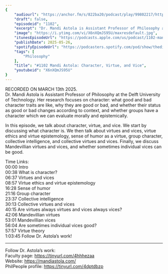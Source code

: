 ```yaml
---
{
	"audiourl": "https://anchor.fm/s/822ba20/podcast/play/99802217/https%3A%2F%2Fd3ctxlq1ktw2nl.cloudfront.net%2Fstaging%2F2025-2-13%2Ffb2229d6-bd1b-5b52-9699-7e043545a1a7.m4a",
	"draft": false,
	"episodeid": "1102",
	"excerpt": "Dr. Mandi Astola is Assistant Professor of Philosophy at the Delft University of Technology. Her research focuses on character: what good and bad character traits are like, why they are good or bad, and whether their status as good or bad changes according to context, and whether groups have a character which we can evaluate morally and epistemically.",
	"image": "https://i.ytimg.com/vi/X6nXQmJS95U/maxresdefault.jpg",
	"itunesEpisodeUrl": "https://podcasts.apple.com/us/podcast/1102-mandi-astola-character-virtue-and-vice/id1451347236?i=1000709965881&uo=4",
	"publishDate": 2025-05-26,
	"spotifyEpisodeUrl": "https://podcasters.spotify.com/pod/show/thedissenter/episodes/1102-Mandi-Astola-Character--Virtue--and-Vice-e3047l9",
	"tags": [
		"Philosophy"
	],
	"title": "#1102 Mandi Astola: Character, Virtue, and Vice",
	"youtubeid": "X6nXQmJS95U"
}
---
```

RECORDED ON MARCH 13th 2025.  
Dr. Mandi Astola is Assistant Professor of Philosophy at the Delft University of Technology. Her research focuses on character: what good and bad character traits are like, why they are good or bad, and whether their status as good or bad changes according to context, and whether groups have a character which we can evaluate morally and epistemically.

In this episode, we talk about character, virtue, and vice. We start by discussing what character is. We then talk about virtues and vices, virtue ethics and virtue epistemology, sense of humor as a virtue, group character, collective intelligence, and collective virtues and vices. Finally, we discuss Mandevillian virtues and vices, and whether sometimes individual vices can be good.

Time Links:  
<time>00:00</time> Intro  
<time>00:38</time> What is character?  
<time>06:37</time> Virtues and vices  
<time>08:57</time> Virtue ethics and virtue epistemology  
<time>16:28</time> Sense of humor  
<time>21:16</time> Group character  
<time>23:37</time> Collective intelligence  
<time>30:13</time> Collective virtues and vices  
<time>40:15</time> Are virtues always virtues and vices always vices?  
<time>42:06</time> Mandevillian virtues  
<time>53:01</time> Mandevillian vices  
<time>56:04</time> Are sometimes individual vices good?  
<time>57:57</time> Virtue theory  
<time>1:03:45</time> Follow Dr. Astola’s work!

---

Follow Dr. Astola’s work:  
Faculty page: https://tinyurl.com/4hhhezaa  
Website: https://mandiastola.com/  
PhilPeople profile: https://tinyurl.com/4dptdbzp
